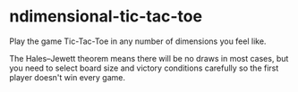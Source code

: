 ndimensional-tic-tac-toe
==========

Play the game Tic-Tac-Toe in any number of dimensions you feel like.

The Hales–Jewett theorem means there will be no draws in most cases, but you need to select board size and victory conditions carefully so the first player doesn't win every game.
